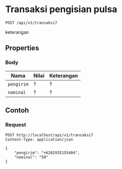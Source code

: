 # Transaksi pengisian pulsa
```http
POST /api/v1/transaksi7
```
keterangan
## Properties
### Body
Nama  | Nilai | Keterangan
--- | --- | ---
<code>pengirim</code> | ? | ?
<code>nominal</code> | ? | ?

## Contoh

### Request
```http
POST http://localhost/api/v1/transaksi7
Content-Type: application/json

{
    "pengirim": "+6281935155404",
    "nominal": "50"
}
```
